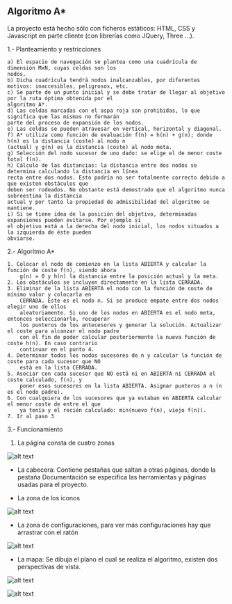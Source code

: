 ## Algoritmo A*

La proyecto está hecho sólo con ficheros estáticos: HTML, CSS y Javascript en parte cliente (con librerías como JQuery, Three ...).

1.- Planteamiento y restricciones

```
a) El espacio de navegación se plantea como una cuadrícula de dimensión MxN, cuyas celdas son los
nodos.
b) Dicha cuadrícula tendrá nodos inalcanzables, por diferentes motivos: inaccesibles, peligrosos, etc.
c) Se parte de un punto inicial y se debe tratar de llegar al objetivo por la ruta óptima obtenida por el
algoritmo A*.
d) Las celdas marcadas con el aspa roja son prohibidas, lo que significa que las mismas no formarán
parte del proceso de expansión de los nodos.
e) Las celdas se pueden atravesar en vertical, horizontal y diagonal.
f) A* utiliza como función de evaluación f(n) = h(n) + g(n); donde h(n) es la distancia (coste) al nodo n
(actual) y g(n) es la distancia (coste) al nodo meta.
g) Selección del nodo sucesor de uno dado: se elige el de menor coste total f(n).
h) Cálculo de las distancias: la distancia entre dos nodos se determina calculando la distancia en línea
recta entre dos nodos. Esto podría no ser totalmente correcto debido a que existen obstáculos que
deben ser rodeados. No obstante está demostrado que el algoritmo nunca sobreestima la distancia
actual y por tanto la propiedad de admisibilidad del algoritmo se mantiene.
i) Si se tiene idea de la posición del objetivo, determinadas expansiones pueden evitarse. Por ejemplo si
el objetivo está a la derecha del nodo inicial, los nodos situados a la izquierda de éste pueden
obviarse.
```

2.- Algoritmo A*

```
1. Colocar el nodo de comienzo en la lista ABIERTA y calcular la función de coste f(n), siendo ahora
    g(n) = 0 y h(n) la distancia entre la posición actual y la meta.
2. Los obstáculos se incluyen directamente en la lista CERRADA.
3. Eliminar de la lista ABIERTA el nodo con la función de coste de mínimo valor y colocarla en
    CERRADA. Este es el nodo n. Si se produce empate entre dos nodos elegir uno de ellos
    aleatoriamente. Si uno de los nodos en ABIERTA es el nodo meta, entonces seleccionarlo, recuperar
    los punteros de los antecesores y generar la solución. Actualizar el coste para alcanzar el nodo padre
    con el fin de poder calcular posteriormente la nueva función de coste h(n). En caso contrario
    continuar en el punto 4.
4. Determinar todos los nodos sucesores de n y calcular la función de coste para cada sucesor que NO
    está en la lista CERRADA.
5. Asociar con cada sucesor que NO está ni en ABIERTA ni CERRADA el coste calculado, f(n), y
    poner esos sucesores en la lista ABIERTA. Asignar punteros a n (n es el nodo padre).
6. Con cualquiera de los sucesores que ya estaban en ABIERTA calcular el menor coste de entre el que
    ya tenía y el recién calculado: min(nuevo f(n), viejo f(n)).
7. Ir al paso 3
```

3.- Funcionamiento

1. La página consta de cuatro zonas

![alt text](https://zrekoj.github.io/A-search-algorithm/resources/readme/initpage.PNG)

- La cabecera: Contiene pestañas que saltan a otras páginas, donde la pestaña Documentación se especifica las herramientas y páginas usadas para el proyecto.

- La zona de los iconos

![alt text](https://zrekoj.github.io/A-search-algorithm/resources/readme/iconbar.PNG)

- La zona de configuraciones, para ver más configuraciones hay que arrastrar con el ratón

![alt text](https://zrekoj.github.io/A-search-algorithm/resources/readme/toolbar.PNG)

- La mapa: Se dibuja el plano el cual se realiza el algoritmo, existen dos perspectivas de vista.

![alt text](https://zrekoj.github.io/A-search-algorithm/resources/readme/samplemap.PNG)

![alt text](https://zrekoj.github.io/A-search-algorithm/resources/readme/executionmap.PNG)



